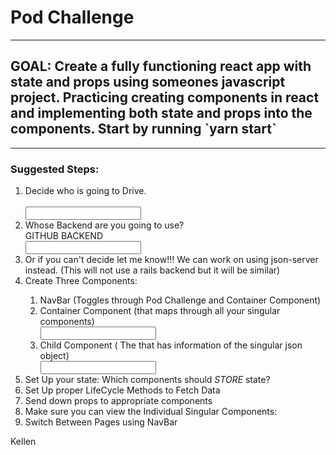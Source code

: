 <div>
    <h1>Pod Challenge</h1>
    <hr></hr>
    <h2>GOAL: Create a fully functioning react app with state and props using someones javascript project. Practicing creating components in react and implementing both state and props into the components. Start by running `yarn start`</h2>
    <hr></hr>
    <h3>Suggested Steps:</h3>
    <ol>
        <li>Decide who is going to Drive.</li>
        <br/><input />
        <li>Whose Backend are you going to use?</li>
        GITHUB BACKEND <br/><input />
        <li>Or if you can't decide let me know!!! We can work on using json-server instead. (This will not use a rails backend but it will be similar)</li>
        <li>Create Three Components:</li>
        <ol>
            <li>
                NavBar (Toggles through Pod Challenge and Container Component)
            </li>
            <li>
                Container Component (that maps through all your singular components)
                <br/><input />
            </li>
            <li>
                Child Component ( The that has information of the singular json object)
                <br/><input />
            </li>
        </ol>
        <li> Set Up your state: Which components should <i>STORE</i> state?</li>
        <li> Set Up proper LifeCycle Methods to Fetch Data</li>
        <li> Send down props to appropriate components </li>
        <li> Make sure you can view the Individual Singular Components:</li>
        <li> Switch Between Pages using NavBar</li>
    </ol>
</div>

Kellen